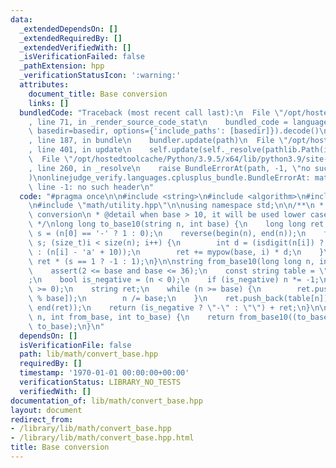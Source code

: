 ```yaml
---
data:
  _extendedDependsOn: []
  _extendedRequiredBy: []
  _extendedVerifiedWith: []
  _isVerificationFailed: false
  _pathExtension: hpp
  _verificationStatusIcon: ':warning:'
  attributes:
    document_title: Base conversion
    links: []
  bundledCode: "Traceback (most recent call last):\n  File \"/opt/hostedtoolcache/Python/3.9.5/x64/lib/python3.9/site-packages/onlinejudge_verify/documentation/build.py\"\
    , line 71, in _render_source_code_stat\n    bundled_code = language.bundle(stat.path,\
    \ basedir=basedir, options={'include_paths': [basedir]}).decode()\n  File \"/opt/hostedtoolcache/Python/3.9.5/x64/lib/python3.9/site-packages/onlinejudge_verify/languages/cplusplus.py\"\
    , line 187, in bundle\n    bundler.update(path)\n  File \"/opt/hostedtoolcache/Python/3.9.5/x64/lib/python3.9/site-packages/onlinejudge_verify/languages/cplusplus_bundle.py\"\
    , line 401, in update\n    self.update(self._resolve(pathlib.Path(included), included_from=path))\n\
    \  File \"/opt/hostedtoolcache/Python/3.9.5/x64/lib/python3.9/site-packages/onlinejudge_verify/languages/cplusplus_bundle.py\"\
    , line 260, in _resolve\n    raise BundleErrorAt(path, -1, \"no such header\"\
    )\nonlinejudge_verify.languages.cplusplus_bundle.BundleErrorAt: math/utility.hpp:\
    \ line -1: no such header\n"
  code: "#pragma once\n\n#include <string>\n#include <algorithm>\n#include <cassert>\n\
    \n#include \"math/utility.hpp\"\n\nusing namespace std;\n\n/**\n * @brief Base\
    \ conversion\n * @detail when base > 10, it will be used lower case letters\n\
    \ */\nlong long to_base10(string n, int base) {\n    long long ret = 0;\n    int\
    \ s = (n[0] == '-' ? 1 : 0);\n    reverse(begin(n), end(n));\n    for (int i =\
    \ s; (size_t)i < size(n); i++) {\n        int d = (isdigit(n[i]) ? (n[i] - '0')\
    \ : (n[i] - 'a' + 10));\n        ret += mypow(base, i) * d;\n    }\n    return\
    \ ret * (s == 1 ? -1 : 1);\n}\n\nstring from_base10(long long n, int base) {\n\
    \    assert(2 <= base and base <= 36);\n    const string table = \"0123456789abcdefghijklmnopqrstuvwxyz\"\
    ;\n    bool is_negative = (n < 0);\n    if (is_negative) n *= -1;\n    assert(n\
    \ >= 0);\n    string ret;\n    while (n >= base) {\n        ret.push_back(table[n\
    \ % base]);\n        n /= base;\n    }\n    ret.push_back(table[n]);\n    reverse(begin(ret),\
    \ end(ret));\n    return (is_negative ? \"-\" : \"\") + ret;\n}\n\nstring convert_base(string\
    \ n, int from_base, int to_base) {\n    return from_base10((to_base10(n, from_base)),\
    \ to_base);\n}\n"
  dependsOn: []
  isVerificationFile: false
  path: lib/math/convert_base.hpp
  requiredBy: []
  timestamp: '1970-01-01 00:00:00+00:00'
  verificationStatus: LIBRARY_NO_TESTS
  verifiedWith: []
documentation_of: lib/math/convert_base.hpp
layout: document
redirect_from:
- /library/lib/math/convert_base.hpp
- /library/lib/math/convert_base.hpp.html
title: Base conversion
---
```

